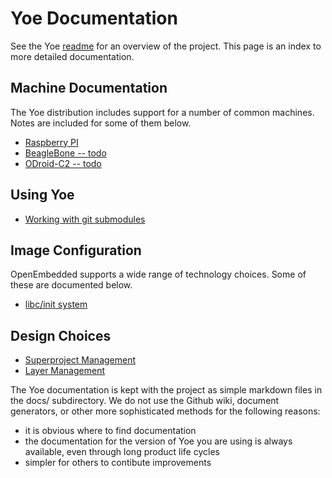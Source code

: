 # Yoe Documentation

See the Yoe [readme](../README.md) for an overview of the project.
This page is an index to more detailed documentation.

## Machine Documentation

The Yoe distribution includes support for a number of common machines. Notes are
included for some of them below.

- [Raspberry PI](raspberrypi.md)
- [BeagleBone -- todo]()
- [ODroid-C2 -- todo]()

## Using Yoe

- [Working with git submodules](git-submodules.md)

## Image Configuration

OpenEmbedded supports a wide range of technology choices. Some of these are documented
below.

- [libc/init system](libc-init.md)

## Design Choices

- [Superproject Management](superproject-management.md)
- [Layer Management](layer-management.md)

The Yoe documentation is kept with the project as simple markdown files in the docs/
subdirectory. We do not use the Github wiki, document generators, or other more
sophisticated methods for the following reasons:

- it is obvious where to find documentation
- the documentation for the version of Yoe you are using is always available, even
  through long product life cycles
- simpler for others to contibute improvements
